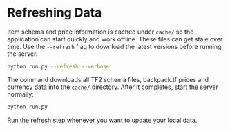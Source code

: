 # Refreshing Data

Item schema and price information is cached under `cache/` so the application can
start quickly and work offline. These files can get stale over time. Use the
`--refresh` flag to download the latest versions before running the server.

```bash
python run.py --refresh --verbose
```

The command downloads all TF2 schema files, backpack.tf prices and currency data
into the `cache/` directory. After it completes, start the server normally:

```bash
python run.py
```

Run the refresh step whenever you want to update your local data.
